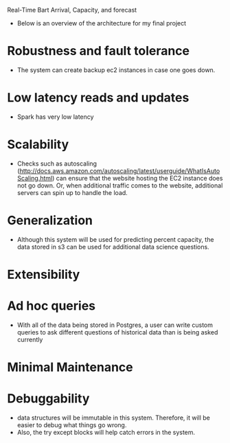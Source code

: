 Real-Time Bart Arrival, Capacity, and forecast

- Below is an overview of the architecture for my final project


# Robustness and fault tolerance
- The system can create backup ec2 instances in case one goes down.
# Low latency reads and updates
- Spark has very low latency


# Scalability
- Checks such as
autoscaling (http://docs.aws.amazon.com/autoscaling/latest/userguide/WhatIsAutoScaling.html)
can ensure that the website hosting the EC2 instance does not go down. Or, when
additional traffic comes to the website, additional servers can spin up
to handle the load.

# Generalization
- Although this system will be used for predicting percent capacity, the data
stored in s3 can be used for additional data science questions.

# Extensibility


# Ad hoc queries
- With all of the data being stored in Postgres, a user can write custom queries
to ask different questions of historical data than is being asked currently

# Minimal Maintenance


# Debuggability
- data structures will be immutable in this system. Therefore, it will be easier
to debug what things go wrong.
- Also, the try except blocks will help catch errors in the system.

